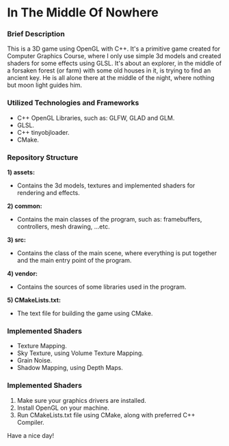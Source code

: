 # In The Middle Of Nowhere

### Brief Description 

This is a 3D game using OpenGL with C++. It's a primitive game created for Computer Graphics Course, where I only use simple 3d models and created shaders for some effects using GLSL. It's about an explorer, in the middle of a forsaken forest (or farm) with some old houses in it, is trying to find an ancient key. He is all alone there at the middle of the night, where nothing but moon light guides him.

### Utilized Technologies and Frameworks

- C++ OpenGL Libraries, such as: GLFW, GLAD and GLM.
- GLSL.
- C++ tinyobjloader.
- CMake.

### Repository Structure

**1) assets:**
- Contains the 3d models, textures and implemented shaders for rendering and effects.

**2) common:**
- Contains the main classes of the program, such as: framebuffers, controllers, mesh drawing, ...etc.

**3) src:**
- Contains the class of the main scene, where everything is put together and the main entry point of the program.

**4) vendor:**
- Contains the sources of some libraries used in the program.

**5) CMakeLists.txt:**
- The text file for building the game using CMake.

### Implemented Shaders

- Texture Mapping.
- Sky Texture, using Volume Texture Mapping.
- Grain Noise.
- Shadow Mapping, using Depth Maps.

### Implemented Shaders

1) Make sure your graphics drivers are installed.
2) Install OpenGL on your machine.
3) Run CMakeLists.txt file using CMake, along with preferred C++ Compiler.

Have a nice day!
